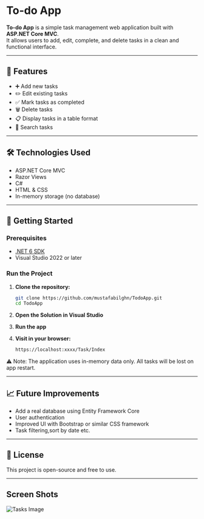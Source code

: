 # To-do App

**To-do App** is a simple task management web application built with **ASP.NET Core MVC**.  
It allows users to add, edit, complete, and delete tasks in a clean and functional interface.

---

## 📌 Features

- ➕ Add new tasks  
- ✏️ Edit existing tasks  
- ✅ Mark tasks as completed  
- 🗑️ Delete tasks  
- 📋 Display tasks in a table format
- 🔎 Search tasks
---

## 🛠️ Technologies Used

- ASP.NET Core MVC  
- Razor Views  
- C#  
- HTML & CSS  
- In-memory storage (no database)

---

## 🚀 Getting Started

### Prerequisites

- [.NET 6 SDK](https://dotnet.microsoft.com/download)
- Visual Studio 2022 or later

### Run the Project

1. **Clone the repository:**

   ```bash
   git clone https://github.com/mustafabilghn/TodoApp.git
   cd TodoApp
2. **Open the Solution in Visual Studio**

3. **Run the app**

4. **Visit in your browser:**

   ```bash
   https://localhost:xxxx/Task/Index
   
⚠️ Note: The application uses in-memory data only. All tasks will be lost on app restart.

---

## 📈 Future Improvements

- Add a real database using Entity Framework Core
- User authentication
- Improved UI with Bootstrap or similar CSS framework
- Task filtering,sort by date etc.
  
---

## 📄 License
This project is open-source and free to use.

---

## Screen Shots
![Tasks Image](TodoApp/Tasks.png)
